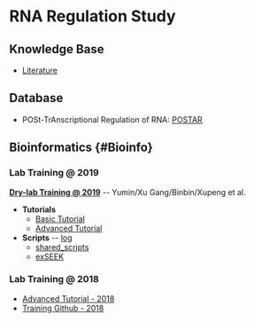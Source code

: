 # RNA Regulation Study

## Knowledge Base

* [Literature](http://lulab.github.io/RNA/literature)

## Database

* POSt-TrAnscriptional Regulation of RNA: [POSTAR](http://POSTAR.ncrnalab.org)

## Bioinformatics {#Bioinfo}

### Lab Training @ 2019

**[Dry-lab Training @ 2019](https://www.icloud.com/numbers/0EznN8FIDmzGYZHV4rf5StYXA#Lu_Lab_Training_@_2019)**
-- Yumin/Xu Gang/Binbin/Xupeng et al.

* **Tutorials**
  * [Basic Tutorial](https://lulab2.gitbook.io/teaching/)
  * [Advanced Tutorial](https://lulab.gitbook.io/training/) 
* **Scripts**  -- [log](https://github.com/lulab/intranet/wiki/log) 
  * [shared_scripts](https://lulab.github.io/shared_scripts) 
  * [exSEEK](http://lulab.github.io/exSEEK)

### Lab Training @ 2018

* [Advanced Tutorial - 2018](https://lulab2018.gitbook.io/training)
* [Training Github - 2018](https://github.com/lulab/training)

